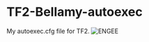 # TF2-Bellamy-autoexec
My autoexec.cfg file for TF2.
![ENGEE](https://github.com/Blk-S-Bellamy/TF2-Bellamy-autoexec/assets/95153890/ab1974ff-c7be-4251-ad53-6ec71ec979a5)
